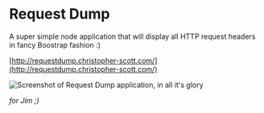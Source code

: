 # Request Dump

A super simple node application that will display all HTTP request headers in fancy Boostrap fashion :)

[http://requestdump.christopher-scott.com/](http://requestdump.christopher-scott.com/)

![Screenshot of Request Dump application, in all it's glory](https://raw.github.com/christopherscott/requestdump/master/screenshot.png "You know you love it")

_for Jim ;)_
